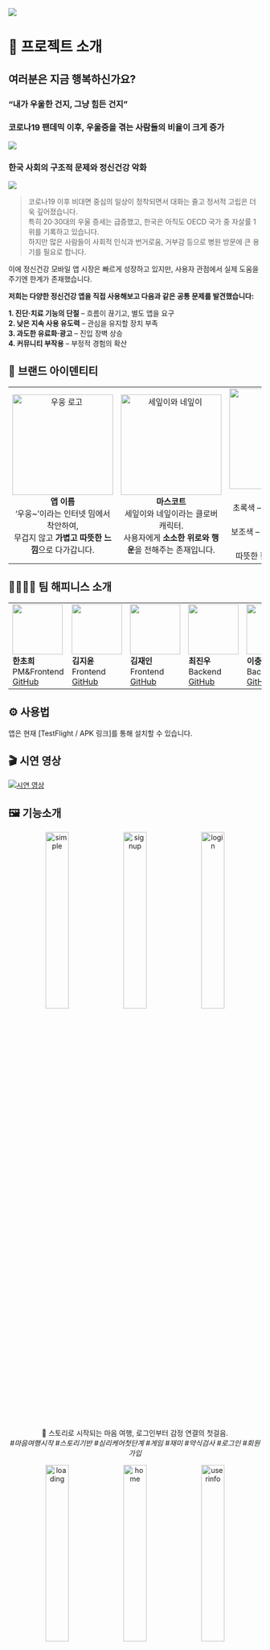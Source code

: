 ![](./Images/main.png)

# 📝 프로젝트 소개
## 여러분은 지금 행복하신가요?

### “내가 우울한 건지, 그냥 힘든 건지”

### 코로나19 팬데믹 이후, 우울증을 겪는 사람들의 비율이 크게 증가

![](./Images/bg.png)

### 한국 사회의 구조적 문제와 정신건강 악화

![](./Images/bg2.png)

> 코로나19 이후 비대면 중심의 일상이 정착되면서 대화는 줄고 정서적 고립은 더욱 깊어졌습니다.  
> 특히 20·30대의 우울 증세는 급증했고, 한국은 아직도 OECD 국가 중 자살률 1위를 기록하고 있습니다.  
> 하지만 많은 사람들이 사회적 인식과 번거로움, 거부감 등으로 병원 방문에 큰 용기를 필요로 합니다.

이에 정신건강 모바일 앱 시장은 빠르게 성장하고 있지만, 사용자 관점에서 실제 도움을 주기엔 한계가 존재했습니다.

**저희는 다양한 정신건강 앱을 직접 사용해보고 다음과 같은 공통 문제를 발견했습니다:**

**1\. 진단·치료 기능의 단절** – 흐름이 끊기고, 별도 앱을 요구 <br>
**2\. 낮은 지속 사용 유도력** – 관심을 유지할 장치 부족<br>
**3\. 과도한 유료화·광고** – 진입 장벽 상승<br>
**4\. 커뮤니티 부작용** – 부정적 경험의 확산<br>


## 🌱 브랜드 아이덴티티

<table>
  <tr>
    <td align="center">
      <img src="./Images/wooong.jpeg" alt="우웅 로고" width="200"/><br/>
      <b>앱 이름</b><br/>
      ‘우웅~’이라는 인터넷 밈에서 착안하여,<br/>
      무겁지 않고 <b>가볍고 따뜻한 느낌</b>으로 다가갑니다.
    </td>
    <td align="center">
      <img src="./Images/clover.png" alt="세잎이와 네잎이" width="200"/><br/>
      <b>마스코트</b><br/>
      세잎이와 네잎이라는 클로버 캐릭터.<br/>
      사용자에게 <b>소소한 위로와 행운</b>을 전해주는 존재입니다.
    </td>
    <td align="center">
      <img src="./Images/colorchart.png" alt="컬러 팔레트" width="200"/><br/>
      <b>메인 컬러</b><br/>
      초록색 – 심리적 안정과 편안함을 상징.<br/>
      보조색 – 갈색, 포인트 색 – 주황색으로<br/>
      따뜻한 활기를 더했습니다.
    </td>
  </tr>
</table>


  <h2>👨‍👩‍👧‍👦 팀 해피니스 소개</h2>
    <table>
      <tr>
        <td>
          <img src="https://avatars.githubusercontent.com/cherror" width="100">
          <br>
          <strong>한초희</strong><br>
          PM&Frontend<br>
          <a href="https://github.com/cherror">GitHub</a>
        </td>
        <td>
          <img src="https://avatars.githubusercontent.com/Kim-JiYun" width="100">
          <br>
          <strong>김지윤</strong><br>
          Frontend<br>
          <a href="https://github.com/Kim-JiYun">GitHub</a>
        </td>
        <td>
          <img src="https://avatars.githubusercontent.com/janeny117" width="100">
          <br>
          <strong>김재인</strong><br>
          Frontend<br>
          <a href="https://github.com/janeny117">GitHub</a>
        </td>
        <td>
          <img src="https://avatars.githubusercontent.com/20203153" width="100">
        <br>
          <strong>최진우</strong><br>
          Backend<br>
          <a href="https://github.com/20203153">GitHub</a>
        </td>
        <td>
          <img src="https://avatars.githubusercontent.com/toad-memntomori" width="100">
          <br>
          <strong>이충호</strong><br>
          Backend<br>
          <a href="https://github.com/toad-memntomori">GitHub</a>
        </td>
        <td>
          <img src="https://avatars.githubusercontent.com/suyeone" width="100">
<br>
          <strong>이수연</strong><br>
          AI<br>
          <a href="https://github.com/suyeone">GitHub</a>
        </td>
      </tr>
    </table>


## ⚙️ 사용법

앱은 현재 \[TestFlight / APK 링크\]를 통해 설치할 수 있습니다.



## 🎬 시연 영상

[![시연 영상](https://img.youtube.com/vi/jIa5xfGGVd0/0.jpg)](https://www.youtube.com/watch?v=jIa5xfGGVd0)


## 🖼 기능소개

<p align="center">
  <img src="./images/simple.png" alt="simple" width="30%" />
  <img src="./images/signup.png" alt="signup" width="30%" />
  <img src="./images/login.png" alt="login" width="30%" />
</p>

<p align="center">
📱 스토리로 시작되는 마음 여행, 로그인부터 감정 연결의 첫걸음.  <br>
<em>#마음여행시작 #스토리기반 #심리케어첫단계 #게임 #재미 #약식검사 #로그인 #회원가입</em>
</p>
<p align="center">
  <img src="./images/loading.png" alt="loading" width="30%" />
  <img src="./images/home.png" alt="home" width="30%" />
  <img src="./images/userinfo.png" alt="userinfo" width="30%" />
</p>

<p align="center">
🏠 로딩 후 펼쳐지는 내 마음의 홈, 개인정보는 안전하게.  <br>
<em>#홈화면 #관리 #내정보수정</em>
</p>

<p align="center">
  <img src="./images/calendar.png" alt="calendar" width="45%" />
  <img src="./images/helpcall.png" alt="helpcall" width="45%" />
</p>

<p align="center">
📅 활동을 되돌아보며 기록하고, 필요할 땐 즉시 도움받기.   <br>
<em>#캘린더 #하루_요약 #활동 #출석 #통계 #기록습관 #상담도움 #심리센터연결 #위치기반</em>
</p>

<p align="center">
  <img src="./images/secondpw.png" alt="secondpw" width="30%" />
  <img src="./images/diag.png" alt="diag" width="30%" />
  <img src="./images/diag2.png" alt="diag2" width="30%" />
</p>

<p align="center">
🔐 2차 비밀번호로 안전하게, 정식 진단으로 깊이 있게.   <br>
<em>#개인정보보호 #민감한정보보호 #우울증검사 #정식검사 #진단 #전문성</em>
</p>

<p align="center">
  <img src="./images/daily.png" alt="daily" width="45%" />
  <img src="./images/diary.png" alt="diary" width="45%" />
</p>

<p align="center">
📝 감정을 쓰고, 따뜻한 시선으로 다시 바라보기.   <br>
<em>#매일1주제 #채팅 #세잎이 #소통 #챗봇질문 #일기 #럭키비키 #기록 #긍정적사고</em>
</p>

<p align="center">
  <img src="./images/quest.png" alt="quest" width="30%" />
  <img src="./images/quest2.png" alt="quest2" width="30%" />
  <img src="./images/quest3.png" alt="quest3" width="30%" />
</p>

<p align="center">
🎯 하루 하나씩 나를 위한 퀘스트, 표정 속 진심을 마주하다.   <br>
<em>#퀘스트 #챌린지 #명상 #운동 #숲 #게임</em>
</p>

<p align="center">
  <img src="./images/face.png" alt="face" width="40%" />
</p>

<p align="center">
📸 카메라 속 나의 표정, 내가 몰랐던 감정을 알려줘요.   <br>
<em>#감정인식 #나돌아보기 #표정분석 #얼굴감지 #셀카</em>
</p>



## 🛠 기술 스택

### 🖥️ Frontend

![](https://img.shields.io/badge/React_Native-20232A?style=flat&logo=react&logoColor=61DAFB) ![](https://img.shields.io/badge/TypeScript-3178C6?style=flat&logo=typescript&logoColor=white) ![](https://img.shields.io/badge/Expo-000020?style=flat&logo=expo&logoColor=white)

### ⚙️ Backend

![](https://img.shields.io/badge/Spring_Boot-6DB33F?style=flat&logo=spring-boot&logoColor=white) ![](https://img.shields.io/badge/Kotlin-7F52FF?style=flat&logo=kotlin&logoColor=white) ![](https://img.shields.io/badge/Hibernate-59666C?style=flat&logo=hibernate&logoColor=white) ![](https://img.shields.io/badge/Jakarta_EE-EE3D23?style=flat&logo=jakartaee&logoColor=white)

### 🧠 AI

![](https://img.shields.io/badge/Keras-D00000?style=flat&logo=keras&logoColor=white) ![](https://img.shields.io/badge/TensorFlow-FF6F00?style=flat&logo=tensorflow&logoColor=white) ![](https://img.shields.io/badge/OpenCV-5C3EE8?style=flat&logo=opencv&logoColor=white) ![](https://img.shields.io/badge/NumPy-013243?style=flat&logo=numpy&logoColor=white) ![](https://img.shields.io/badge/SciPy-8CAAE6?style=flat&logo=scipy&logoColor=white) ![](https://img.shields.io/badge/Pillow-DB7093?style=flat) ![](https://img.shields.io/badge/Pandas-150458?style=flat&logo=pandas&logoColor=white) ![](https://img.shields.io/badge/Matplotlib-11557C?style=flat) ![](https://img.shields.io/badge/h5py-3776AB?style=flat)

### 🤝 Co-Work

![](https://img.shields.io/badge/Figma-F24E1E?style=flat&logo=figma&logoColor=white) ![](https://img.shields.io/badge/Notion-000000?style=flat&logo=notion&logoColor=white) ![](https://img.shields.io/badge/GitHub-181717?style=flat&logo=github&logoColor=white)



## 🖥 개발 환경

- **OS**: Windows 11 / macOS Sequoia 15.2
- **Node.js**: v18.20.8
- **프레임워크**: React Native
- **언어**: TypeScript
- **Expo SDK**: 50.0.3
- **패키지 매니저**: npm
- **운영체제**: Android / iOS 모두 지원
- **백엔드**: Spring Boot (Kotlin)
- **데이터베이스**: MySQL (RDS)
- **API 통신**: RESTful API (Axios 기반)



## 시스템 구조도

![서비스 구조](./images/system.png)

## 표정분석 플로우

![서비스 구조](./images/aiflow.png)



## 🤝 협업 방식

> 독립적 개발 + 전체 구조의 일관성 유지 = **효율적 협업 달성!**

![깃플로우](./images/cowork.png)

- **브랜치 전략**

  > master  
  > ├── 프론트엔드: front-develop  
  > └── 백엔드: develop

  → 명확한 분리로 충돌 없는 병렬 개발

- **커밋 컨벤션**

  | Prefix       | 설명                             |
  | ------------ | -------------------------------- |
  | \[Init\]     | 개발 환경 초기 설정              |
  | \[Feat\]     | 새로운 기능 추가                 |
  | \[Fix\]      | 버그 수정                        |
  | \[Update\]   | 기존 기능 보완                   |
  | \[Remove\]   | 파일 삭제                        |
  | \[Move\]     | 코드 또는 파일 이동              |
  | \[Rename\]   | 파일 또는 폴더 이름 변경         |
  | \[Docs\]     | 문서 수정                        |
  | \[Comment\]  | 주석 추가 또는 변경              |
  | \[Refactor\] | 코드 리팩토링                    |
  | \[Upload\]   | 필요한 이미지나 파일 단순 업로드 |
  | \[Test\]     | 테스트 코드 작성                 |
  | \[Chore\]    | 기타 자잘한 수정                 |

- **이슈 관리**  
  GitHub의 **Issue / Milestone / Label** 적극 활용  
  **Issue 템플릿 5종** 사용 → 작업 명확화 및 문서화
- **PR 규칙**  
  **PR 템플릿** 적용  
  **리뷰 필수**: 팀원 1인의 리뷰 or GitHub Copilot 확인 후 머지 가능  
  → 코드 품질 및 일관성 확보
